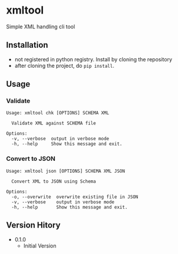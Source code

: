 xmltool
========================================================================

Simple XML handling cli tool

Installation
------------------------------------------------------------------------

* not registered in python registry.  Install by cloning the repository
* after cloning the project, do `pip install`.

Usage
------------------------------------------------------------------------

### Validate

~~~text
Usage: xmltool chk [OPTIONS] SCHEMA XML

  Validate XML against SCHEMA file

Options:
  -v, --verbose  output in verbose mode
  -h, --help     Show this message and exit.
~~~

### Convert to JSON

~~~text
Usage: xmltool json [OPTIONS] SCHEMA XML JSON

  Convert XML to JSON using Schema

Options:
  -o, --overwrite  overwrite existing file in JSON
  -v, --verbose    output in verbose mode
  -h, --help       Show this message and exit.
~~~

Version Hitory
------------------------------------------------------------------------

* 0.1.0
    * Initial Version
